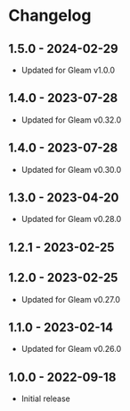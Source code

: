 # Changelog

## 1.5.0 - 2024-02-29

- Updated for Gleam v1.0.0

## 1.4.0 - 2023-07-28

- Updated for Gleam v0.32.0

## 1.4.0 - 2023-07-28

- Updated for Gleam v0.30.0

## 1.3.0 - 2023-04-20

- Updated for Gleam v0.28.0

## 1.2.1 - 2023-02-25
## 1.2.0 - 2023-02-25

- Updated for Gleam v0.27.0

## 1.1.0 - 2023-02-14

- Updated for Gleam v0.26.0

## 1.0.0 - 2022-09-18

- Initial release
